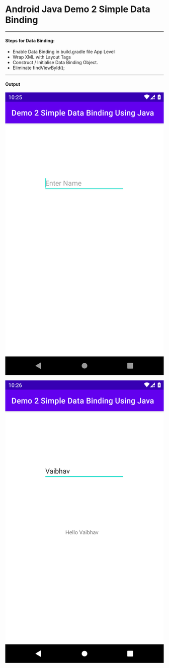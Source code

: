 # Android Java Demo 2 Simple Data Binding

---

#### Steps for Data Binding:

* Enable Data Binding in build.gradle file App Level
* Wrap XML with Layout Tags
* Construct / Initialise Data Binding Object.
* Eliminate findViewById();

-----

#### Output

[![Vaibhav Mojidra - output1.png](https://raw.githubusercontent.com/VaibhavMojidra/Android-Java---Demo-2-Simple-Data-Binding/master/screenshots/output1.png "Vaibhav Mojidra")](https://vaibhavmojidra.github.io/site/)

[![Vaibhav Mojidra - output2.png](https://raw.githubusercontent.com/VaibhavMojidra/Android-Java---Demo-2-Simple-Data-Binding/master/screenshots/output2.png "Vaibhav Mojidra")](https://vaibhavmojidra.github.io/site/)
